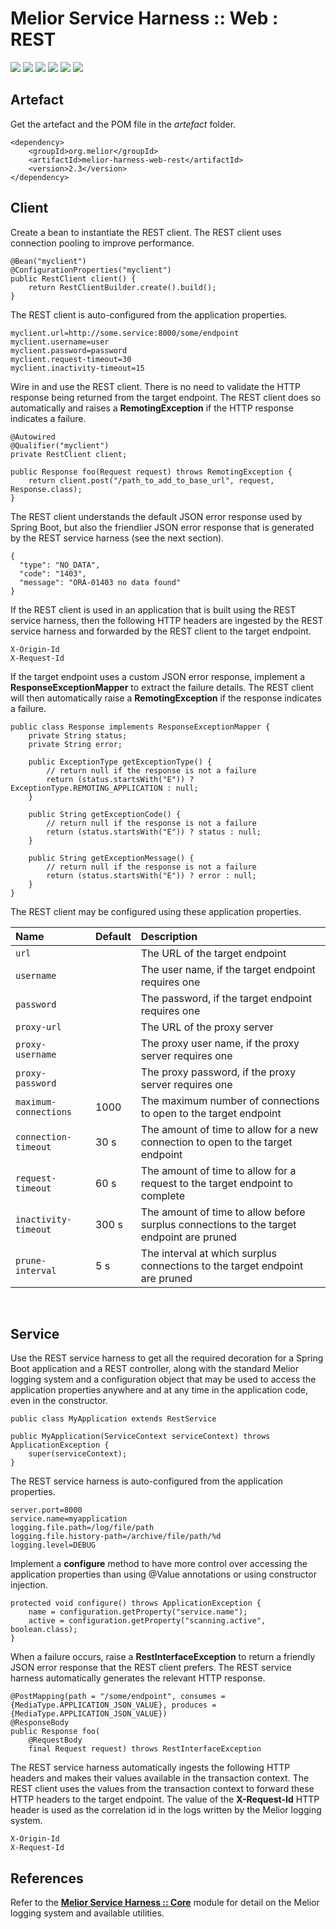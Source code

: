 # Melior Service Harness :: Web : REST
<div style="display: inline-block;">
<img src="https://img.shields.io/badge/version-2.2-green?style=for-the-badge"/>
<img src="https://img.shields.io/badge/production-ready-green?style=for-the-badge"/>
<img src="https://img.shields.io/badge/compatibility-spring_boot_2.4.5-green?style=for-the-badge"/>
</div>
<div style="display: inline-block;">
<img src="https://img.shields.io/badge/version-2.3-green?style=for-the-badge"/>
<img src="https://img.shields.io/badge/production-ready-green?style=for-the-badge"/>
<img src="https://img.shields.io/badge/compatibility-spring_boot_2.4.5-green?style=for-the-badge"/>
</div>

## Artefact
Get the artefact and the POM file in the *artefact* folder.
```
<dependency>
    <groupId>org.melior</groupId>
    <artifactId>melior-harness-web-rest</artifactId>
    <version>2.3</version>
</dependency>
```

## Client
Create a bean to instantiate the REST client.  The REST client uses connection pooling to improve performance.
```
@Bean("myclient")
@ConfigurationProperties("myclient")
public RestClient client() {
    return RestClientBuilder.create().build();
}
```

The REST client is auto-configured from the application properties.
```
myclient.url=http://some.service:8000/some/endpoint
myclient.username=user
myclient.password=password
myclient.request-timeout=30
myclient.inactivity-timeout=15
```

Wire in and use the REST client.  There is no need to validate the HTTP response being returned from the target endpoint.  The REST client does so automatically and raises a **RemotingException** if the HTTP response indicates a failure.
```
@Autowired
@Qualifier("myclient")
private RestClient client;

public Response foo(Request request) throws RemotingException {
    return client.post("/path_to_add_to_base_url", request, Response.class);
}
```

The REST client understands the default JSON error response used by Spring Boot, but also the friendlier JSON error response that is generated by the REST service harness (see the next section).
```
{
  "type": "NO_DATA",
  "code": "1403",
  "message": "ORA-01403 no data found"
}
```

If the REST client is used in an application that is built using the REST service harness, then the following HTTP headers are ingested by the REST service harness and forwarded by the REST client to the target endpoint.
```
X-Origin-Id
X-Request-Id
```

If the target endpoint uses a custom JSON error response, implement a **ResponseExceptionMapper** to extract the failure details.  The REST client will then automatically raise a **RemotingException** if the response indicates a failure.
```
public class Response implements ResponseExceptionMapper {
    private String status;
    private String error;

    public ExceptionType getExceptionType() {
        // return null if the response is not a failure
        return (status.startsWith("E")) ? ExceptionType.REMOTING_APPLICATION : null;
    }

    public String getExceptionCode() {
        // return null if the response is not a failure
        return (status.startsWith("E")) ? status : null;
    }

    public String getExceptionMessage() {
        // return null if the response is not a failure
        return (status.startsWith("E")) ? error : null;
    }
}
```

The REST client may be configured using these application properties.

|Name|Default|Description|
|:--------------------|:---|:---|
|`url`||The URL of the target endpoint|
|`username`||The user name, if the target endpoint requires one|
|`password`||The password, if the target endpoint requires one|
|`proxy-url`||The URL of the proxy server|
|`proxy-username`||The proxy user name, if the proxy server requires one|
|`proxy-password`||The proxy password, if the proxy server requires one|
|`maximum-connections`|1000|The maximum number of connections to open to the target endpoint|
|`connection-timeout`|30 s|The amount of time to allow for a new connection to open to the target endpoint|
|`request-timeout`|60 s|The amount of time to allow for a request to the target endpoint to complete|
|`inactivity-timeout`|300 s|The amount of time to allow before surplus connections to the target endpoint are pruned|
|`prune-interval`|5 s|The interval at which surplus connections to the target endpoint are pruned|

&nbsp;
## Service
Use the REST service harness to get all the required decoration for a Spring Boot application and a REST controller, along with the standard Melior logging system and a configuration object that may be used to access the application properties anywhere and at any time in the application code, even in the constructor.
```
public class MyApplication extends RestService

public MyApplication(ServiceContext serviceContext) throws ApplicationException {
    super(serviceContext);
}
```

The REST service harness is auto-configured from the application properties.
```
server.port=8000
service.name=myapplication
logging.file.path=/log/file/path
logging.file.history-path=/archive/file/path/%d
logging.level=DEBUG
```

Implement a **configure** method to have more control over accessing the application properties than using @Value annotations or using constructor injection.
```
protected void configure() throws ApplicationException {
    name = configuration.getProperty("service.name");
    active = configuration.getProperty("scanning.active", boolean.class);
}
```

When a failure occurs, raise a **RestInterfaceException** to return a friendly JSON error response that the REST client prefers.  The REST service harness automatically generates the relevant HTTP response.
```
@PostMapping(path = "/some/endpoint", consumes = {MediaType.APPLICATION_JSON_VALUE}, produces = {MediaType.APPLICATION_JSON_VALUE})
@ResponseBody
public Response foo(
    @RequestBody
    final Request request) throws RestInterfaceException
```

The REST service harness automatically ingests the following HTTP headers and makes their values available in the transaction context.  The REST client uses the values from the transaction context to forward these HTTP headers to the target endpoint.  The value of the **X-Request-Id** HTTP header is used as the correlation id in the logs written by the Melior logging system.
```
X-Origin-Id
X-Request-Id
```

## References
Refer to the [**Melior Service Harness :: Core**](https://github.com/MeliorArtefacts/service-harness-core) module for detail on the Melior logging system and available utilities.
